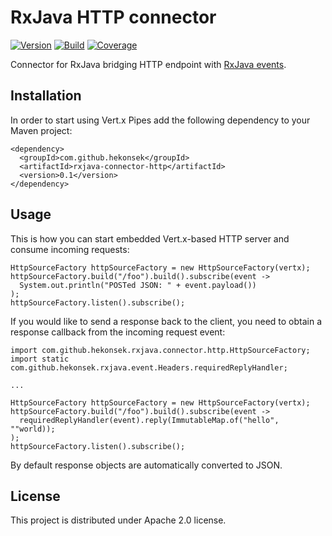 # RxJava HTTP connector

[![Version](https://img.shields.io/badge/RxJava%20Connector%20HTTP-0.1-blue.svg)](https://github.com/hekonsek/rxjava-connector-http/releases)
[![Build](https://api.travis-ci.org/hekonsek/rxjava-connector-http.svg)](https://travis-ci.org/hekonsek/rxjava-connector-http)
[![Coverage](https://sonarcloud.io/api/badges/measure?key=com.github.hekonsek%3Arxjava-connector-http&metric=coverage)](https://sonarcloud.io/component_measures?id=com.github.hekonsek%3Arxjava-connector-http&metric=coverage)

Connector for RxJava bridging HTTP endpoint with [RxJava events](https://github.com/hekonsek/rxjava-event).

## Installation

In order to start using Vert.x Pipes add the following dependency to your Maven project:

    <dependency>
      <groupId>com.github.hekonsek</groupId>
      <artifactId>rxjava-connector-http</artifactId>
      <version>0.1</version>
    </dependency>

## Usage

This is how you can start embedded Vert.x-based HTTP server and consume incoming requests:

```
HttpSourceFactory httpSourceFactory = new HttpSourceFactory(vertx);
httpSourceFactory.build("/foo").build().subscribe(event ->
  System.out.println("POSTed JSON: " + event.payload())
);
httpSourceFactory.listen().subscribe();
```

If you would like to send a response back to the client, you need to obtain a response callback from
the incoming request event:

```
import com.github.hekonsek.rxjava.connector.http.HttpSourceFactory;
import static com.github.hekonsek.rxjava.event.Headers.requiredReplyHandler;

...

HttpSourceFactory httpSourceFactory = new HttpSourceFactory(vertx);
httpSourceFactory.build("/foo").build().subscribe(event ->
  requiredReplyHandler(event).reply(ImmutableMap.of("hello", ""world));
);
httpSourceFactory.listen().subscribe();
```

By default response objects are automatically converted to JSON.

## License

This project is distributed under Apache 2.0 license.
